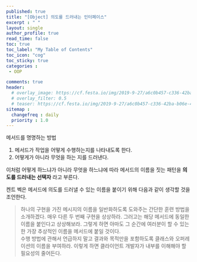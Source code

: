 ```yaml
---
published: true
title: "[Object] 의도를 드러내는 인터페이스"
excerpt : " "
layout: single
author_profile: true
read_time: false
toc: true
toc_label: "My Table of Contents"
toc_icon: "cog"
toc_sticky: true
categories :
 - OOP

comments: true
header:
  # overlay_image: https://cf.festa.io/img/2019-9-27/a6c0b457-c336-42ba-b06e-462de90ada91.jpg
  # overlay_filter: 0.5
  # teaser: https://cf.festa.io/img/2019-9-27/a6c0b457-c336-42ba-b06e-462de90ada91.jpg
sitemap :
  changefreq : daily
  priority : 1.0
---
```

  
  

  
메서드를 명명하는 방법

1. 메서드가 작업을 어떻게 수행하는지를 나타내도록 한다.
2. 어떻게가 아니라 무엇을 하는 지를 드러낸다.

이처럼 어떻게 하느냐가 아니라 무엇을 하느냐에 따라 메서드의 이름을 짓는 패턴을 __의도를 드러내는 선택자__ 라고 부른다.

켄트 벡은 메서드에 의도를 드러낼 수 있는 이름을 붙이기 위해 다음과 같이 생각할 것을 조언한다.

> 하나의 구현을 가진 메시지의 이름을 일반화하도록 도와주는 간단한 훈련 방법을 소개하겠다. 매우 다른 두 번째 구현을 상상하라. 그러고는 해당 메서드에 동일한 이름을 붙인다고 상상해보라. 그렇게 하면 아마도 그 순간에 여러분이 할 수 있는 한 가장 추상적인 이름을 메서드에 붙일 것이다.  
수행 방법에 관해서 언급하지 말고 결과와 목적만을 포함하도록 클래스와 오퍼레이션의 이름을 부여하라. 이렇게 하면 클라이언트 개발자가 내부를 이해해야 할 필요성의 줄어든다.
